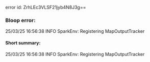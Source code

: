 error id: ZrhLEc3VLSF21jyb4N8J3g==
### Bloop error:

25/03/25 16:56:38 INFO SparkEnv: Registering MapOutputTracker
#### Short summary: 

25/03/25 16:56:38 INFO SparkEnv: Registering MapOutputTracker
